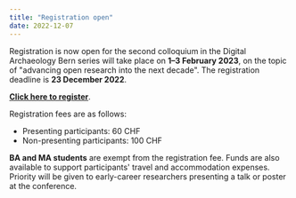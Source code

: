 ```yaml
---
title: "Registration open"
date: 2022-12-07
---
```


Registration is now open for the second colloquium in the Digital Archaeology Bern series will take place on **1–3 February 2023**, on the topic of "advancing open research into the next decade".
The registration deadline is **23 December 2022**.

**[Click here to register](https://www.conftool.com/dab2023)**.

Registration fees are as follows:

* Presenting participants: 60 CHF
* Non-presenting participants: 100 CHF

**BA and MA students** are exempt from the registration fee.
Funds are also available to support participants' travel and accommodation expenses.
Priority will be given to early-career researchers presenting a talk or poster at the conference.

